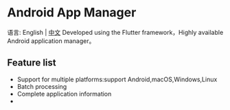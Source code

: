 # Android App Manager
语言: English | [中文](README.md)
Developed using the Flutter framework，Highly available Android application manager。

## Feature list

- Support for multiple platforms:support Android,macOS,Windows,Linux
- Batch processing
- Complete application information
- 